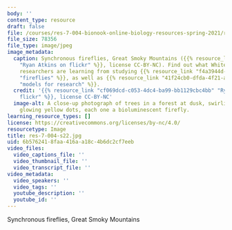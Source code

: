 ```yaml
---
body: ''
content_type: resource
draft: false
file: /courses/res-7-004-bionook-online-biology-resources-spring-2021/res-7-004-s22.jpg
file_size: 78356
file_type: image/jpeg
image_metadata:
  caption: Synchronous fireflies, Great Smoky Mountains ({{% resource_link "cf069dcd-c053-4dc4-ba99-bb1129cbc4bb"
    "Ryan Atkins on flickr" %}}, license CC-BY-NC). Find out what Whitehead Institute
    researchers are learning from studying {{% resource_link "f4a3944d-006e-45c7-83b7-1ff6cae8848f"
    "fireflies" %}}, as well as {{% resource_link "41f24cb0-dfda-4f21-aebf-33e92638fc42"
    "models for research" %}}.
  credit: '{{% resource_link "cf069dcd-c053-4dc4-ba99-bb1129cbc4bb" "Ryan Atkins on
    flickr" %}}, license CC-BY-NC'
  image-alt: A close-up photograph of trees in a forest at dusk, swirling with tiny
    glowing yellow dots, each one a bioluminescent firefly.
learning_resource_types: []
license: https://creativecommons.org/licenses/by-nc/4.0/
resourcetype: Image
title: res-7-004-s22.jpg
uid: 6b576241-8faa-416a-a18c-4b6dc2cf7eeb
video_files:
  video_captions_file: ''
  video_thumbnail_file: ''
  video_transcript_file: ''
video_metadata:
  video_speakers: ''
  video_tags: ''
  youtube_description: ''
  youtube_id: ''
---
```

Synchronous fireflies, Great Smoky Mountains